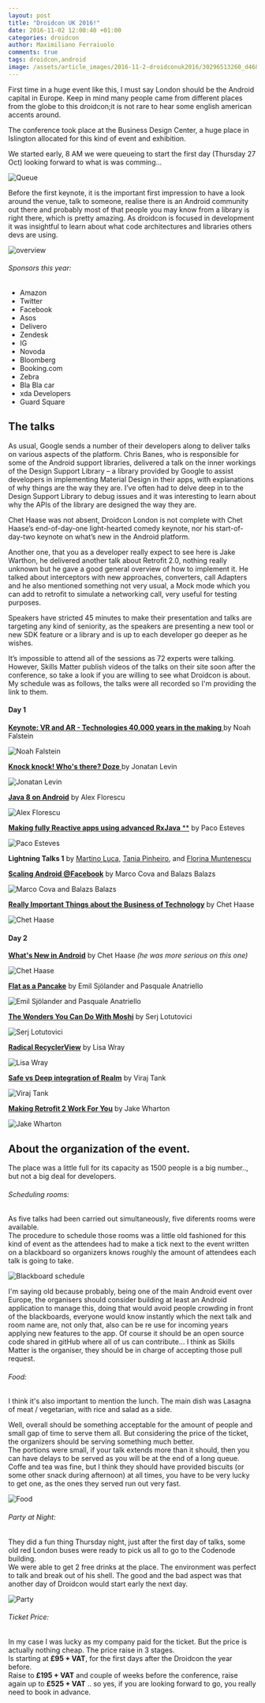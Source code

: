 ```yaml
---
layout: post
title: "Droidcon UK 2016!"
date: 2016-11-02 12:00:40 +01:00
categories: droidcon
author: Maximiliano Ferraiuolo
comments: true
tags: droidcon,android
image: /assets/article_images/2016-11-2-droidconuk2016/30296513260_d4681d2870_z.jpg
---	
```


 
First time in a huge event like this, I must say London should be the Android capital in Europe. 
Keep in mind many people came from different places from the globe to this droidcon;it is not rare to hear some english american accents around.

The conference took place at the Business Design Center, a huge place in Islington allocated for this kind of event and exhibition.

We started early, 8 AM we were queueing to start the first day (Thursday 27 Oct) looking forward to what is was comming…

![Queue](/assets/article_images/2016-11-2-droidconuk2016/IMG_20161027_075930.jpg)

Before the first keynote, it is the important first impression to have a look around the venue, talk to someone, realise there is an Android community out there and probably most of that people you may know from a library is right there, which is pretty amazing. As droidcon is focused in development it was insightful to learn about what code architectures and libraries others devs are using.

![overview](/assets/article_images/2016-11-2-droidconuk2016/29965192123_603658b806_z.jpg)


###### Sponsors this year:

* Amazon 			
* Twitter
* Facebook
* Asos
* Delivero
* Zendesk
* IG
* Novoda
* Bloomberg
* Booking.com
* Zebra
* Bla Bla car
* xda Developers
* Guard Square


## The talks

As usual, Google sends a number of their developers along to deliver talks on various aspects of the platform. Chris Banes, who is responsible for some of the Android support libraries, delivered a talk on the inner workings of the Design Support Library – a library provided by Google to assist developers in implementing Material Design in their apps, with explanations of why things are the way they are. I’ve often had to delve deep in to the Design Support Library to debug issues and it was interesting to learn about why the APIs of the library are designed the way they are.

Chet Haase was not absent, Droidcon London is not complete with Chet Haase’s end-of-day-one light-hearted comedy keynote, nor his start-of-day-two keynote on what’s new in the Android platform.

Another one, that you as a developer really expect to see here is Jake Warthon, he delivered another talk about Retrofit 2.0, nothing really unknown but he gave a good general overview of how to implement it. He talked about interceptors with new approaches, converters, call Adapters and he also mentioned something not very usual, a Mock mode which you can add to retrofit to simulate a networking call, very useful for testing purposes.

Speakers have stricted 45 minutes to make their presentation and talks are targeting any kind of seniority, as the speakers are presenting a new tool or new SDK feature or a library and is up to each developer go deeper as he wishes.

It’s impossible to attend all of the sessions as 72 experts were talking.  However, Skills Matter publish videos of the talks on their site soon after the conference, so take a look if you are willing to see what Droidcon is about.  
My schedule was as follows, the talks were all recorded so I'm providing the link to them.


#### Day 1

[**Keynote: VR and AR - Technologies 40,000 years in the making** ](http://uk.droidcon.com/skillscasts/8975-keynote-vr-and-ar-technologies-40-000-years-in-the-making) by Noah Falstein 

![Noah Falstein](/assets/article_images/2016-11-2-droidconuk2016/30596460855_a634d62bb7_z.jpg)


[**Knock knock! Who's there? Doze** ](http://uk.droidcon.com/skillscasts/8676-knock-knock-who-s-there-doze) by Jonatan Levin
 
![Jonatan Levin](/assets/article_images/2016-11-2-droidconuk2016/29964573134_742cd51d77_z.jpg)

[**Java 8 on Android**](http://uk.droidcon.com/skillscasts/8696-java-8-on-android)  by Alex Florescu

![Alex Florescu](/assets/article_images/2016-11-2-droidconuk2016/30336061660_82273cbae3_z.jpg)

[**Making fully Reactive apps using advanced RxJava** **](http://uk.droidcon.com/skillscasts/8678-making-fully-reactive-apps-using-advanced-rxjava) by Paco Esteves

![Paco Esteves](/assets/article_images/2016-11-2-droidconuk2016/30301127380_a233e07b4c_z.jpg)


**Lightning Talks 1** by
[Martino Luca](http://uk.droidcon.com/skillscasts/8702-facebook-infer-a-static-analyzer-for-catching-bugs-before-you-ship), [Tania Pinheiro](http://uk.droidcon.com/skillscasts/8691-7-ways-to-improve-your-gradle-build), and [Florina Muntenescu](http://uk.droidcon.com/skillscasts/8695-optimising-the-performance-of-vectordrawables)


[**Scaling Android @Facebook**](http://uk.droidcon.com/skillscasts/8706-scaling-android-facebook) by Marco Cova and Balazs Balazs

![Marco Cova and Balazs Balazs](/assets/article_images/2016-11-2-droidconuk2016/30567029696_6136970cc9_z.jpg)

[**Really Important Things about the Business of Technology**](http://uk.droidcon.com/skillscasts/8621-really-important-things-about-the-business-of-technology) by Chet Haase
 
![Chet Haase](/assets/article_images/2016-11-2-droidconuk2016/30486816592_487c2cdc2b_z.jpg)

#### Day 2

[**What's New in Android**](http://uk.droidcon.com/skillscasts/8414-what-s-new-in-android) by Chet Haase *(he was more serious on this one)*

![Chet Haase](/assets/article_images/2016-11-2-droidconuk2016/30581824636_08a55dca23_z.jpg)


[**Flat as a Pancake**](https://skillsmatter.com/skillscasts/8418-flat-as-a-pancake) by Emil Sjölander and Pasquale Anatriello

![Emil Sjölander and Pasquale Anatriello](/assets/article_images/2016-11-2-droidconuk2016/30318317450_ba7e6ff888_z.jpg)


[**The Wonders You Can Do With Moshi**](http://uk.droidcon.com/skillscasts/9316-moshi) by Serj Lotutovici

![Serj Lotutovici](/assets/article_images/2016-11-2-droidconuk2016/30621144985_fce2e7d61f_z.jpg)


[**Radical RecyclerView**](https://skillsmatter.com/skillscasts/8688-radical-recyclerview) by Lisa Wray

![Lisa Wray](/assets/article_images/2016-11-2-droidconuk2016/30324896800_95cfc947f4_z.jpg)


[**Safe vs Deep integration of Realm**](http://uk.droidcon.com/skillscasts/8824-safe-vs-deep-integration-of-realm) by Viraj Tank

![Viraj Tank](/assets/article_images/2016-11-2-droidconuk2016/29993232204_53f1714f52_z.jpg)


[**Making Retrofit 2 Work For You**](https://skillsmatter.com/skillscasts/8416-making-retrofit-2-work-for-you) by Jake Wharton

![Jake Wharton](/assets/article_images/2016-11-2-droidconuk2016/30325179260_de7a0e5cef_z.jpg)




## About the organization of the event.


The place was a little full for its capacity as 1500 people is a big number.., but not a big deal for developers. 

###### Scheduling rooms:
As five talks had been carried out simultaneously, five diferents rooms were available.  
The procedure to schedule those rooms was a little old fashioned for this kind of event as the attendees had to make a tick next to the event written on a blackboard so organizers knows roughly the amount of attendees each talk is going to take.

![Blackboard schedule](/assets/article_images/2016-11-2-droidconuk2016/29969062844_a90356b3dd_z.jpg)

I'm saying old because probably, being one of the main Android event over Europe, the organisers should consider building at least an Android application to manage this, doing that would avoid people crowding in front of the blackboards, everyone would know instantly which the next talk and room name are, not only that, also can be re use for incoming years applying new features to the app. Of course it should be an open source code shared in gitHub where all of us can contribute... I think as Skills Matter is the organiser, they should be in charge of accepting those pull request.


###### Food:

I think it's also important to mention the lunch.
The main dish was Lasagna of meat / vegetarian, with rice and salad as a side.  

Well, overall should be something acceptable for the amount of people and small gap of time to serve them all. But considering the price of the ticket, the organizers should be serving something much better.  
The portions were small, if your talk extends more than it should, then you can have delays to be served as you will be at the end of a long queue.  
Coffe and tea was fine, but I think they should have provided biscuits (or some other snack during afternoon) at all times, you have to be very lucky to get one, as the ones they served run out very fast.

![Food](/assets/article_images/2016-11-2-droidconuk2016/30510945231_ac988115c7_z.jpg)



###### Party at Night:

They did a fun thing Thursday night, just after the first day of talks, some old red London buses were ready to pick us all to go to the Codenode building.  
We were able to get 2 free drinks at the place. The environment was perfect to talk and break out of his shell.
The good and the bad aspect was that another day of Droidcon would start early the next day.


![Party](/assets/article_images/2016-11-2-droidconuk2016/30305464690_1bdc24e702_z.jpg)



###### Ticket Price:

In my case I was lucky as my company paid for the ticket. But the price is actually nothing cheap.
The price raise in 3 stages.  
Is starting at **£95 + VAT**, for the first days after the Droidcon the year before.  
Raise to **£195 + VAT** and couple of weeks before the conference, raise again up to **£525 + VAT** .. so yes, if you are looking forward to go, you really need to book in advance.
